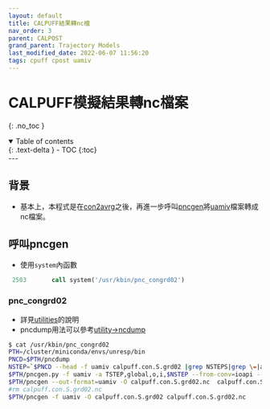 ```yaml
---
layout: default
title: CALPUFF結果轉nc檔
nav_order: 3
parent: CALPOST
grand_parent: Trajectory Models
last_modified_date: 2022-06-07 11:56:20
tags: cpuff cpost uamiv
---
```


# CALPUFF模擬結果轉nc檔案
{: .no_toc }

<details open markdown="block">
  <summary>
    Table of contents
  </summary>
  {: .text-delta }
- TOC
{:toc}
</details>
---

## 背景
- 基本上，本程式是在[con2avrg](https://sinotec2.github.io/Focus-on-Air-Quality/TrajModels/CALPOST/con2avrg/)之後，再進一步呼叫[pncgen](https://sinotec2.github.io/Focus-on-Air-Quality/utilities/netCDF/pncgen/#pncgen)將[uamiv][uamiv]檔案轉成nc檔案。


[uamiv]: <https://github.com/sinotec2/camxruns/wiki/CAMx(UAM)的檔案格式> "CAMx所有二進制 I / O文件的格式，乃是遵循早期UAM(城市空氣流域模型EPA，1990年）建立的慣例。 該二進制文件包含4筆不隨時間改變的表頭記錄，其後則為時間序列的數據記錄。詳見CAMx(UAM)的檔案格式"

## 呼叫pncgen
- 使用`system`內函數

```fortran
 2503       call system('/usr/kbin/pnc_congrd02')
```
### pnc_congrd02
- 詳見[utilities](https://sinotec2.github.io/Focus-on-Air-Quality/utilities/netCDF/pncgen/#examples)的說明
- pncdump用法可以參考[utility->ncdump](https://sinotec2.github.io/Focus-on-Air-Quality/utilities/netCDF/ncdump/)

```bash
$ cat /usr/kbin/pnc_congrd02
PTH=/cluster/miniconda/envs/unresp/bin
PNCD=$PTH/pncdump
NSTEP=`$PNCD --head -f uamiv calpuff.con.S.grd02 |grep NSTEPS|grep \=|awkk 3|tail -n1`
$PTH/pncgen.py -f uamiv -a TSTEP,global,o,i,$NSTEP --from-conv=ioapi --to-conv=cf -O calpuff.con.S.grd02 calpuff.con.S.grd02.nc
$PTH/pncgen --out-format=uamiv -O calpuff.con.S.grd02.nc  calpuff.con.S.grd02
#rm calpuff.con.S.grd02.nc
$PTH/pncgen -f uamiv -O calpuff.con.S.grd02 calpuff.con.S.grd02.nc
```


